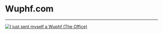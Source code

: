 # Wuphf.com
--------------

[![I just sent myself a Wuphf (The Office)](https://img.youtube.com/vi/8wfG8ngFvPk/0.jpg)](https://www.youtube.com/watch?v=8wfG8ngFvPk)
